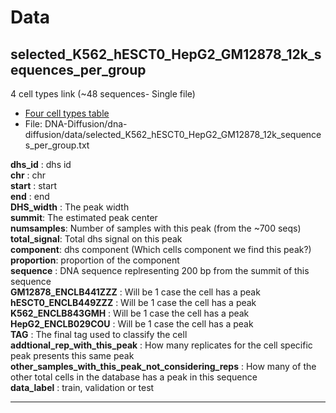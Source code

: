 # Data

## selected_K562_hESCT0_HepG2_GM12878_12k_sequences_per_group  

4 cell types link (~48 sequences- Single file) 

  -   [Four cell types table](https://drive.google.com/drive/folders/1dBeZIdJZQqaZUzCBVrz_Z2fAV9ePsw7h?usp=sharing)  
  -   File: DNA-Diffusion/dna-diffusion/data/selected_K562_hESCT0_HepG2_GM12878_12k_sequences_per_group.txt  
  
__dhs_id__ : dhs id  
__chr__ :	  chr   
__start__ :  start  
__end__ :  end  
__DHS_width__ :  The  peak width  
__summit__:  The estimated peak center  
__numsamples__:  Number of samples with this peak (from the ~700 seqs)  
__total_signal__:  Total dhs signal on this peak  
__component__:  dhs component (Which cells component we find this peak?)   
__proportion__:   proportion of the component  
__sequence__  : DNA sequence replresenting 200 bp from the summit of this sequence   
__GM12878_ENCLB441ZZZ__  : Will be 1 case the cell has a peak  
__hESCT0_ENCLB449ZZZ__  : Will be 1 case the cell has a peak  
__K562_ENCLB843GMH__  : Will be 1 case the cell has a peak  
__HepG2_ENCLB029COU__  : Will be 1 case the cell has a peak  
__TAG__  : The final tag used to classify the cell  
__addtional_rep_with_this_peak__ : How many replicates for the cell specific peak presents this same peak  
__other_samples_with_this_peak_not_considering_reps__   : How many of the other total cells in the database has a peak in this sequence  
__data_label__ : train, validation or test  


___
